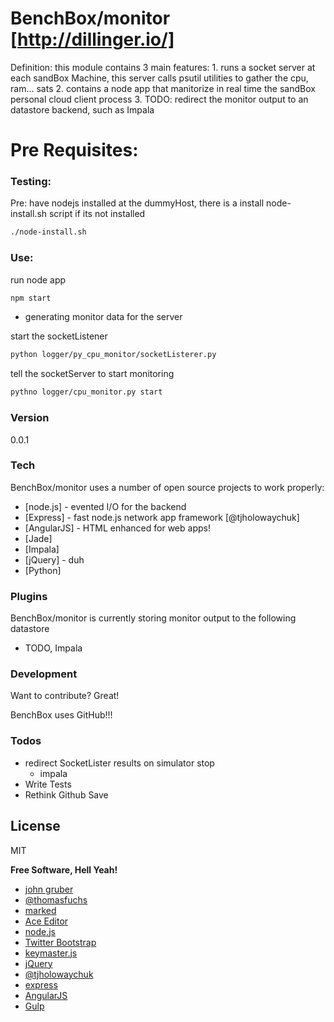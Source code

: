 # BenchBox/monitor [http://dillinger.io/]

Definition: this module contains 3 main features:
	1. runs a socket server at each sandBox Machine, this server calls psutil utilities to gather the cpu, ram... sats
	2. contains a node app that manitorize in real time the sandBox personal cloud client process
	3. TODO: redirect the monitor output to an datastore backend, such as Impala

# Pre Requisites:
### Testing:

Pre: have nodejs installed at the dummyHost, there is a install node-install.sh script if its not installed
```sh
./node-install.sh
```

### Use:

run node app

```sh
npm start
```


* generating monitor data for the server

start the socketListener

```sh
python logger/py_cpu_monitor/socketListerer.py
```

tell the socketServer to start monitoring
```sh
pythno logger/cpu_monitor.py start
```







### Version
0.0.1

### Tech

BenchBox/monitor uses a number of open source projects to work properly:

* [node.js] - evented I/O for the backend
* [Express] - fast node.js network app framework [@tjholowaychuk]
* [AngularJS] - HTML enhanced for web apps!
* [Jade]
* [Impala]
* [jQuery] - duh
* [Python]




### Plugins

BenchBox/monitor is currently storing monitor output to the following datastore

 * TODO, Impala


### Development

Want to contribute? Great!

BenchBox uses GitHub!!!



 ### Todos
 - redirect SocketLister results on simulator stop
 	* impala
 - Write Tests
 - Rethink Github Save


 License
 ----

 MIT


 **Free Software, Hell Yeah!**

 - [john gruber](http://daringfireball.net)
 - [@thomasfuchs](http://twitter.com/thomasfuchs)
 - [marked](https://github.com/chjj/marked)
 - [Ace Editor](http://ace.ajax.org)
 - [node.js](http://nodejs.org)
 - [Twitter Bootstrap](http://twitter.github.com/bootstrap/)
 - [keymaster.js](https://github.com/madrobby/keymaster)
 - [jQuery](http://jquery.com)
 - [@tjholowaychuk](http://twitter.com/tjholowaychuk)
 - [express](http://expressjs.com)
 - [AngularJS](http://angularjs.org)
 - [Gulp](http://gulpjs.com)
